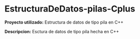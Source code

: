 # EstructuraDeDatos-pilas-Cplus

**Proyecto utilizado:** Estructura de datos de tipo pila en C++

**Descripcion:** Esctura de datos de tipo pila hecha en C++ 
